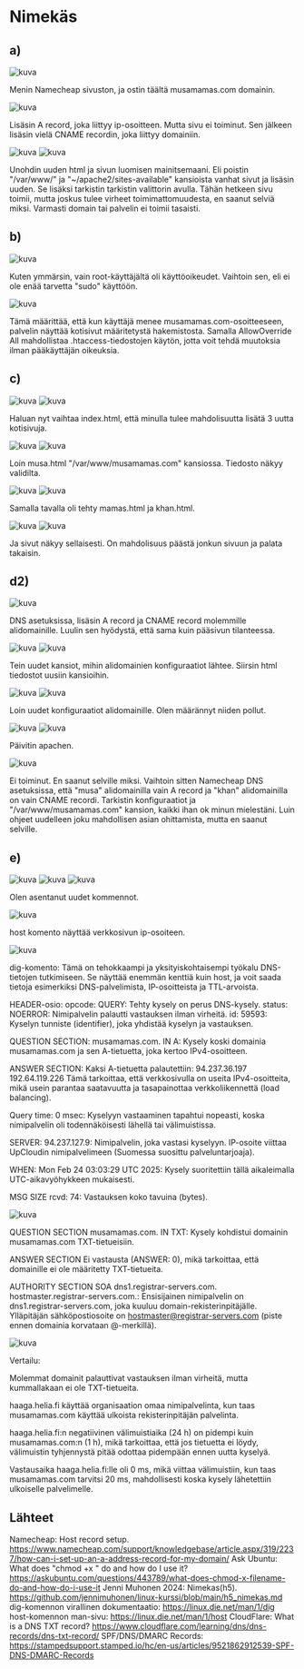 # Nimekäs

## a) 

![kuva](a1.png)

Menin Namecheap sivuston, ja ostin täältä musamamas.com domainin. 

![kuva](a2.png)

Lisäsin A record, joka liittyy ip-osoitteen. Mutta sivu ei toiminut. Sen jälkeen lisäsin vielä CNAME recordin, joka liittyy domainiin.

![kuva](a3.png)
![kuva](a4.png)

Unohdin uuden html ja sivun luomisen mainitsemaani. Eli poistin "/var/www/" ja "~/apache2/sites-available" kansioista vanhat sivut ja lisäsin uuden. Se lisäksi tarkistin tarkistin valittorin avulla.
Tähän hetkeen sivu toimii, mutta joskus tulee virheet toimimattomuudesta, en saanut selviä miksi. Varmasti domain tai palvelin ei toimii tasaisti.

## b)

![kuva](b1.png)

Kuten ymmärsin, vain root-käyttäjältä oli käyttöoikeudet. Vaihtoin sen, eli ei ole enää tarvetta "sudo" käyttöön.

![kuva](b2.png)

Tämä määrittää, että kun käyttäjä menee musamamas.com-osoitteeseen, palvelin näyttää kotisivut määritetystä hakemistosta.
Samalla AllowOverride All mahdollistaa .htaccess-tiedostojen käytön, jotta voit tehdä muutoksia ilman pääkäyttäjän oikeuksia.

## c)

![kuva](c1.png)
![kuva](c2.png)

Haluan nyt vaihtaa index.html, että minulla tulee mahdolisuutta lisätä 3 uutta kotisivuja.

![kuva](c3.png)
![kuva](c4.png)

Loin musa.html "/var/www/musamamas.com" kansiossa. Tiedosto näkyy validilta.

![kuva](c5.png)
![kuva](c6.png)

Samalla tavalla oli tehty mamas.html ja khan.html.

![kuva](c7.png)
![kuva](c8.png)

Ja sivut näkyy sellaisesti. On mahdolisuus päästä jonkun sivuun ja palata takaisin.

## d2)

![kuva](d1.png)

DNS asetuksissa, lisäsin A record ja CNAME record molemmille alidomainille. 
Luulin sen hyödystä, että sama kuin pääsivun tilanteessa.

![kuva](d2.png)
![kuva](d3.png)

Tein uudet kansiot, mihin alidomainien konfiguraatiot lähtee. Siirsin html tiedostot uusiin kansioihin.

![kuva](d4.png)
![kuva](d5.png)

Loin uudet konfiguraatiot alidomainille. Olen määrännyt niiden pollut.

![kuva](d6.png)
![kuva](d7.png)

Päivitin apachen. 

![kuva](d8.png)

Ei toiminut. 
En saanut selville miksi. Vaihtoin sitten Namecheap DNS asetuksissa, 
että "musa" alidomainilla vain A record ja "khan" alidomainilla on vain CNAME recordi.
Tarkistin konfiguraatiot ja "/var/www/musamamas.com" kansion, kaikki ihan ok minun mielestäni.
Luin ohjeet uudelleen joku mahdollisen asian ohittamista, mutta en saanut selville.

## e)

![kuva](e1.png)
![kuva](e2.png)
![kuva](e3.png)

Olen asentanut uudet kommennot.

![kuva](e4.png)

host komento näyttää verkkosivun ip-osoiteen.

![kuva](e5.png)

dig-komento: Tämä on tehokkaampi ja yksityiskohtaisempi työkalu DNS-tietojen tutkimiseen. 
Se näyttää enemmän kenttiä kuin host, ja voit saada tietoja esimerkiksi DNS-palvelimista, IP-osoitteista ja TTL-arvoista.

HEADER-osio: opcode: QUERY: Tehty kysely on perus DNS-kysely.
status: NOERROR: Nimipalvelin palautti vastauksen ilman virheitä.
id: 59593: Kyselyn tunniste (identifier), joka yhdistää kyselyn ja vastauksen.

QUESTION SECTION: musamamas.com. IN A: Kysely koski domainia musamamas.com ja sen A-tietuetta, joka kertoo IPv4-osoitteen.

ANSWER SECTION: Kaksi A-tietuetta palautettiin:
94.237.36.197
192.64.119.226
Tämä tarkoittaa, että verkkosivulla on useita IPv4-osoitteita, mikä usein parantaa saatavuutta ja tasapainottaa verkkoliikennettä (load balancing).

Query time: 0 msec: Kyselyyn vastaaminen tapahtui nopeasti, koska nimipalvelin oli todennäköisesti lähellä tai välimuistissa.

SERVER: 94.237.127.9: Nimipalvelin, joka vastasi kyselyyn. IP-osoite viittaa UpCloudin nimipalvelimeen (Suomessa suosittu palveluntarjoaja).

WHEN: Mon Feb 24 03:03:29 UTC 2025: Kysely suoritettiin tällä aikaleimalla UTC-aikavyöhykkeen mukaisesti.

MSG SIZE rcvd: 74: Vastauksen koko tavuina (bytes).

![kuva](e6.png)

QUESTION SECTION
musamamas.com. IN TXT: Kysely kohdistui domainin musamamas.com TXT-tietueisiin.

ANSWER SECTION
Ei vastausta (ANSWER: 0), mikä tarkoittaa, että domainille ei ole määritetty TXT-tietueita.

AUTHORITY SECTION
SOA dns1.registrar-servers.com. hostmaster.registrar-servers.com.:
Ensisijainen nimipalvelin on dns1.registrar-servers.com, joka kuuluu domain-rekisterinpitäjälle.
Ylläpitäjän sähköpostiosoite on hostmaster@registrar-servers.com (piste ennen domainia korvataan @-merkillä).

![kuva](e8.png)

Vertailu:

Molemmat domainit palauttivat vastauksen ilman virheitä, mutta kummallakaan ei ole TXT-tietueita.

haaga.helia.fi käyttää organisaation omaa nimipalvelinta, kun taas musamamas.com käyttää ulkoista rekisterinpitäjän palvelinta.

haaga.helia.fi:n negatiivinen välimuistiaika (24 h) on pidempi kuin musamamas.com:n (1 h), mikä tarkoittaa, että jos tietuetta ei löydy, välimuistin tyhjennystä pitää odottaa pidempään ennen uutta kyselyä.

Vastausaika haaga.helia.fi:lle oli 0 ms, mikä viittaa välimuistiin, kun taas musamamas.com tarvitsi 20 ms, mahdollisesti koska kysely lähetettiin ulkoiselle palvelimelle.



## Lähteet
Namecheap: Host record setup. https://www.namecheap.com/support/knowledgebase/article.aspx/319/2237/how-can-i-set-up-an-a-address-record-for-my-domain/
Ask Ubuntu: What does "chmod +x " do and how do I use it? https://askubuntu.com/questions/443789/what-does-chmod-x-filename-do-and-how-do-i-use-it
Jenni Muhonen 2024: Nimekas(h5). https://github.com/jennimuhonen/linux-kurssi/blob/main/h5_nimekas.md
dig-komennon virallinen dokumentaatio: https://linux.die.net/man/1/dig
host-komennon man-sivu: https://linux.die.net/man/1/host
CloudFlare: What is a DNS TXT record? https://www.cloudflare.com/learning/dns/dns-records/dns-txt-record/
SPF/DNS/DMARC Records: https://stampedsupport.stamped.io/hc/en-us/articles/9521862912539-SPF-DNS-DMARC-Records 
